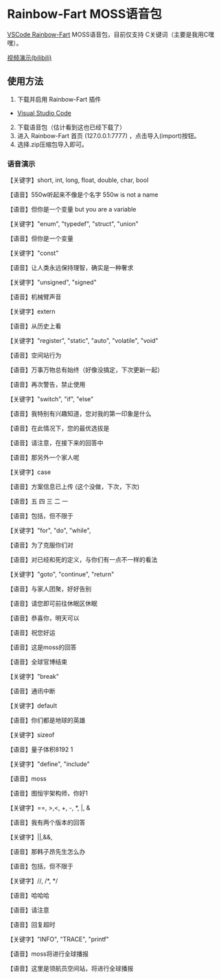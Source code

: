 # Rainbow-Fart MOSS语音包

[VSCode Rainbow-Fart](https://github.com/saekiraku/vscode-rainbow-fart) MOSS语音包，目前仅支持 C关键词（主要是我用C嘿嘿）。

[视频演示(bilibili)](https://www.bilibili.com/video/BV1Gx4Be9EFs/)

## 使用方法

1. 下载并启用 Rainbow-Fart 插件

- [Visual Studio Code](https://saekiraku.github.io/vscode-rainbow-fart/#/zh/#安装与使用)

2. 下载语音包（估计看到这也已经下载了）
3. 进入 Rainbow-Fart 首页 (127.0.0.1:7777) ，点击导入(import)按钮。
4. 选择.zip压缩包导入即可。

### 语音演示

【关键字】short, int, long, float, double, char, bool

【语音】550w听起来不像是个名字 550w is not a name

【语音】但你是一个变量 but you are a variable


【关键字】"enum", "typedef", "struct", "union"

【语音】但你是一个变量


【关键字】"const"

【语音】让人类永远保持理智，确实是一种奢求


【关键字】"unsigned", "signed"

【语音】机械臂声音


【关键字】extern

【语音】从历史上看


【关键字】"register", "static", "auto", "volatile", "void"

【语音】空间站行为

【语音】万事万物总有始终（好像没搞定，下次更新一起）

【语音】再次警告，禁止使用


【关键字】"switch", "if", "else"

【语音】我特别有兴趣知道，您对我的第一印象是什么

【语音】在此情况下，您的最优选拔是

【语音】请注意，在接下来的回答中 

【语音】那另外一个家人呢 


【关键字】case

【语音】方案信息已上传 (这个没做，下次，下次)

【语音】五 四 三 二 一

【语音】包括，但不限于


【关键字】"for", "do", "while",

【语音】为了克服你们对

【语音】对已经和死的定义，与你们有一点不一样的看法


【关键字】"goto", "continue", "return"

【语音】与家人团聚，好好告别

【语音】请您即可前往休眠区休眠

【语音】恭喜你，明天可以

【语音】祝您好运

【语音】这是moss的回答

【语音】全球官博结束 


【关键字】"break"

【语音】通讯中断


【关键字】default

【语音】你们都是地球的英雄 

【关键字】sizeof

【语音】量子体积8192 1

【关键字】"define", "include"

【语音】moss 

【语音】图恒宇架构师，你好1


【关键字】\==, >,<, +, -, \*, |, &

【语音】我有两个版本的回答


【关键字】||,&&,

【语音】那韩子昂先生怎么办

【语音】包括，但不限于


【关键字】//, /\*, \*/

【语音】哈哈哈

【语音】请注意 

【语音】回复超时


【关键字】"INFO", "TRACE", "printf"

【语音】moss将进行全球播报

【语音】这里是领航员空间站，将进行全球播报
